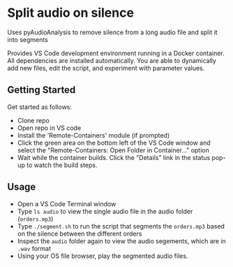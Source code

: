 # Split audio on silence
Uses pyAudioAnalysis to remove silence from a long audio file and split it into segments

Provides VS Code development environment running in a Docker container. All dependencies are installed automatically. You are able to dynamically add new files, edit the script, and experiment with parameter values.

## Getting Started
Get started as follows:

- Clone repo
- Open repo in VS code
- Install the 'Remote-Containers' module (if prompted)
- Click the green area on the bottom left of the VS Code window and select the "Remote-Containers: Open Folder in Container..." option
- Wait while the container builds. Click the "Details" link in the status pop-up to watch the build steps.

## Usage
- Open a VS Code Terminal window
- Type ```ls audio``` to view the single audio file in the audio folder (```orders.mp3```)
- Type ```./segment.sh``` to run the script that segments the ```orders.mp3``` based on the silence between the different orders
- Inspect the ```audio``` folder again to view the audio segements, which are in ```.wav``` format
- Using your OS file browser, play the segmented audio files.
